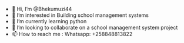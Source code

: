 - 👋 Hi, I’m @Bhekumuzi44
- 👀 I’m interested in Building school management systems
- 🌱 I’m currently learning python 
- 💞️ I’m looking to collaborate on a school management system project 
- 📫 How to reach me : Whatsapp: +258848813822

<!---
Bhekumuzi44/Bhekumuzi44 is a ✨ special ✨ repository because its `README.md` (this file) appears on your GitHub profile.
You can click the Preview link to take a look at your changes.
--->
